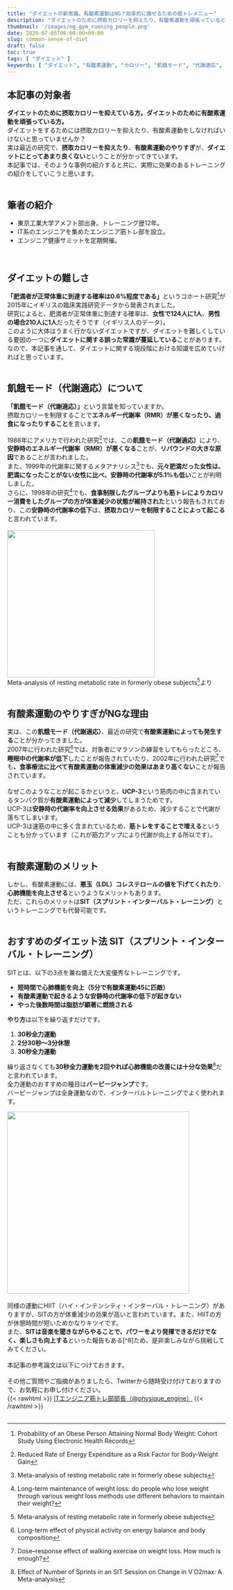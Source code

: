```yaml
---
title: "ダイエットの新常識。有酸素運動はNG？効率的に痩せるための筋トレメニュー"
description: "ダイエットのために摂取カロリーを抑えたり、有酸素運動を頑張っているという方はいませんか？その常識はとっくに古くなっています。ダイエットを効果的に行うためにやっちゃいけないことやるべきことを最新の研究結果からまとめました。ダイエットしてなるべく早く痩せたいという方は是非記事をご覧ください。"
thumbnail: '/images/ng_gym_running_people.png'
date: 2020-07-05T06:00:00+09:00
slug: common-sense-of-diet
draft: false
toc: true
tags: [ "ダイエット" ]
keywords: [ "ダイエット", "有酸素運動", "カロリー", "飢餓モード", "代謝適応", "SIT", "HIIT" ]
---
```


## 本記事の対象者
<b>ダイエットのために摂取カロリーを抑えている方。ダイエットのために有酸素運動を頑張っている方。</b><br>
ダイエットをするためには摂取カロリーを抑えたり、有酸素運動をしなければいけないと思っていませんか？<br>
実は最近の研究で、<b>摂取カロリーを抑えたり</b>、<b>有酸素運動のやりすぎ</b>が、<b>ダイエットにとってあまり良くない</b>ということが分かってきています。<br>
本記事では、そのような事例の紹介すると共に、実際に効果のあるトレーニングの紹介をしていこうと思います。
<br>
<br>

## 筆者の紹介
<ul>
  <li>東京工業大学アメフト部出身。トレーニング歴12年。</li>
  <li>IT系のエンジニアを集めたエンジニア筋トレ部を設立。</li>
  <li>エンジニア健康サミットを定期開催。</li>
</ul>
<br>

## ダイエットの難しさ
<b>「肥満者が正常体重に到達する確率は0.6%程度である」</b>というコホート研究[^1]が2015年にイギリスの臨床実践研究データから発表されました。<br>
研究によると、肥満者が正常体重に到達する確率は、<b>女性で124人に1人</b>、<b>男性の場合210人に1人</b>だったそうです（イギリス人のデータ）。<br>
このように大体はうまく行かないダイエットですが、ダイエットを難しくしている要因の一つに<b>ダイエットに関する誤った常識が蔓延している</b>ことがあります。<br>
なので、本記事を通して、ダイエットに関する現段階における知識を広めていければと思っています。<br>
<br>
[^1]: Probability of an Obese Person Attaining Normal Body Weight: Cohort Study Using Electronic Health Records

## 飢餓モード（代謝適応）について
<b>「飢餓モード（代謝適応）」</b>という言葉を知っていますか。<br>
摂取カロリーを制限することで<b>エネルギー代謝率（RMR）が悪くなったり、過食になったりすること</b>を言います。<br><br>
1988年にアメリカで行われた研究[^2]では、この<b>飢餓モード（代謝適応）</b>により、<b>安静時のエネルギー代謝率（RMR）が悪くなる</b>ことが、<b>リバウンドの大きな原因</b>であることが言われました。<br>
また、1999年の代謝率に関するメタアナリシス[^3]でも、<b>元々肥満だった女性は、肥満になったことがない女性に比べ、安静時の代謝率が5.1%も低い</b>ことが判明しました。<br>
さらに、1998年の研究[^4]でも、<b>食事制限したグループよりも筋トレによりカロリー消費をしたグループの方が体重減少の状態が維持された</b>という報告もされており、この<b>安静時の代謝率の低下</b>は、<b>摂取カロリーを制限することによって起こる</b>と言われています。
<br>
<br>
<img width="340px" src="/images/formerly_obese_rmr.png" /><br>
Meta-analysis of resting metabolic rate in formerly obese subjects[^3]より
<br>
<br>

[^2]: Reduced Rate of Energy Expenditure as a Risk Factor for Body-Weight Gain
[^3]: Meta-analysis of resting metabolic rate in formerly obese subjects
[^4]: Long-term maintenance of weight loss: do people who lose weight through various weight loss methods use different behaviors to maintain their weight?

## 有酸素運動のやりすぎがNGな理由
実は、この<b>飢餓モード（代謝適応）</b>、最近の研究で<b>有酸素運動によっても発生する</b>ことが分かってきました。<br>
2007年に行われた研究[^5]では、対象者にマラソンの練習をしてもらったところ、<b>睡眠中の代謝率が低下</b>したことが報告されていたり、2002年に行われた研究[^6]でも<b>、食事療法に比べて有酸素運動の体重減少の効果はあまり高くない</b>ことが報告されています。
<br>
<br>
なぜこのようなことが起こるかというと、<b>UCP-3</b>という筋肉の中に含まれているタンパク質が<b>有酸素運動によって減少</b>してしまうためです。<br>
UCP-3は<b>安静時の代謝率を向上させる効果</b>があるため、減少することで代謝が落ちてしまいます。<br>
UCP-3は速筋の中に多く含まれているため、<b>筋トレをすることで増える</b>ということも分かっています（これが筋力アップにより代謝が向上する所以です）。
<br>
<br>

[^5]: Long-term effect of physical activity on energy balance and body composition
[^6]: Dose–response effect of walking exercise on weight loss. How much is enough?

## 有酸素運動のメリット
しかし、有酸素運動には、<b>悪玉（LDL）コレステロールの値を下げてくれたり</b>、<b>心肺機能を向上させる</b>というようなメリットもあります。<br>
ただ、これらのメリットは<b>SIT（スプリント・インターバルト・レーニング）</b>というトレーニングでも代替可能です。
<br>
<br>

## おすすめのダイエット法 SIT（スプリント・インターバル・トレーニング）
SITとは、以下の3点を兼ね備えた大変優秀なトレーニングです。

- <b>短時間で心肺機能を向上（5分で有酸素運動45に匹敵）</b>
- <b>有酸素運動で起きるような安静時の代謝率の低下が起きない</b>
- <b>やった後数時間は脂肪が顕著に燃焼される</b>

<b>やり方</b>は以下を繰り返すだけです。

1. <b>30秒全力運動</b>
2. <b>2分30秒〜3分休憩</b>
3. <b>30秒全力運動</b>

繰り返さなくても<b>30秒全力運動を2回やれば心肺機能の改善には十分な効果</b>[^7]だと言われています。<br>
全力運動のおすすめの種目は<b>バーピージャンプ</b>です。<br>
バーピージャンプは全身運動なので、インターバルトレーニングでよく使われます。<br>

<img width="420px" src="/images/burpee_jump.jpg" />
<br>
<br>
同様の運動にHIIT（ハイ・インテンシティ・インターバル・トレーニング）がありますが、SITの方が体重減少の効果が高いと言われています。また、HIITの方が休憩時間が短いためかなりキツイです。<br>
また、<b>SITは音楽を聞きながらやることで、パワーをより発揮できるだけでなく、楽しさも向上する</b>といった報告もある[^8]ため、是非楽しみながら挑戦してみてください。

[^7]: Effect of Number of Sprints in an SIT Session on Change in V˙O2max: A Meta-analysis
[^8]: Music enhances performance and perceived enjoyment of sprint interval exercise.

<br>
<br>
本記事の参考論文は以下につけておきます。  
<br>
<br>
その他ご質問やご指摘がありましたら、Twitterから随時受け付けておりますので、お気軽にお申し付けください。  <br>
{{< rawhtml >}}
<a href="https://twitter.com/physique_engine" target="_blank" rel="nofollow">ITエンジニア筋トレ部部長（@physique_engine）</a>
{{< /rawhtml >}}

<br>
<br>
